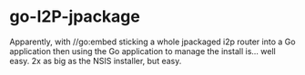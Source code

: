 # go-I2P-jpackage
Apparently, with //go:embed sticking a whole jpackaged i2p router into a Go application then using the Go application to manage the install is... well easy. 2x as big as the NSIS installer, but easy.
